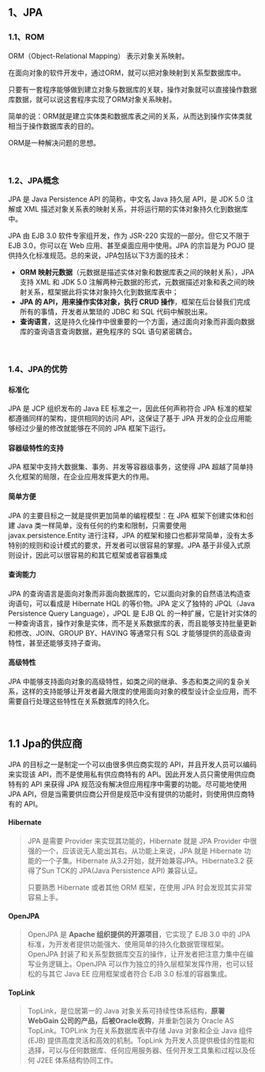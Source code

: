 ## 1、JPA

### 1.1、ROM

ORM（Object-Relational Mapping） 表示对象关系映射。

在面向对象的软件开发中，通过ORM，就可以把对象映射到关系型数据库中。

只要有一套程序能够做到建立对象与数据库的关联，操作对象就可以直接操作数据库数据，就可以说这套程序实现了ORM对象关系映射。

简单的说：ORM就是建立实体类和数据库表之间的关系，从而达到操作实体类就相当于操作数据库表的目的。

ORM是一种解决问题的思想。

<br>

### 1.2、JPA概念

JPA 是 Java Persistence API 的简称，中文名 Java 持久层 API，是 JDK 5.0 注解或 XML 描述对象关系表的映射关系，并将运行期的实体对象持久化到数据库中。

JPA 由 EJB 3.0 软件专家组开发，作为 JSR-220 实现的一部分。但它又不限于 EJB 3.0，你可以在 Web 应用、甚至桌面应用中使用。JPA 的宗旨是为 POJO 提供持久化标准规范。总的来说，JPA包括以下3方面的技术：  

* **ORM 映射元数据**（元数据是描述实体对象和数据库表之间的映射关系），JPA 支持 XML 和 JDK 5.0 注解两种元数据的形式，元数据描述对象和表之间的映射关系，框架据此将实体对象持久化到数据库表中； 
* **JPA 的 API，用来操作实体对象，执行 CRUD 操作**，框架在后台替我们完成所有的事情，开发者从繁琐的 JDBC 和 SQL 代码中解脱出来。 
* **查询语言**，这是持久化操作中很重要的一个方面，通过面向对象而非面向数据库的查询语言查询数据，避免程序的 SQL 语句紧密耦合。 

<br>

### 1.4、JPA的优势

#### 标准化

JPA 是 JCP 组织发布的 Java EE 标准之一，因此任何声称符合 JPA 标准的框架都遵循同样的架构，提供相同的访问 API，这保证了基于 JPA 开发的企业应用能够经过少量的修改就能够在不同的 JPA 框架下运行。

#### 容器级特性的支持

JPA 框架中支持大数据集、事务、并发等容器级事务，这使得 JPA 超越了简单持久化框架的局限，在企业应用发挥更大的作用。

#### 简单方便

JPA 的主要目标之一就是提供更加简单的编程模型：在 JPA 框架下创建实体和创建 Java 类一样简单，没有任何的约束和限制，只需要使用 javax.persistence.Entity 进行注释，JPA 的框架和接口也都非常简单，没有太多特别的规则和设计模式的要求，开发者可以很容易的掌握。JPA 基于非侵入式原则设计，因此可以很容易的和其它框架或者容器集成

#### 查询能力

JPA 的查询语言是面向对象而非面向数据库的，它以面向对象的自然语法构造查询语句，可以看成是 Hibernate HQL 的等价物。JPA 定义了独特的 JPQL（Java Persistence Query Language），JPQL 是 EJB QL 的一种扩展，它是针对实体的一种查询语言，操作对象是实体，而不是关系数据库的表，而且能够支持批量更新和修改、JOIN、GROUP BY、HAVING 等通常只有 SQL 才能够提供的高级查询特性，甚至还能够支持子查询。

#### 高级特性

JPA 中能够支持面向对象的高级特性，如类之间的继承、多态和类之间的复杂关系，这样的支持能够让开发者最大限度的使用面向对象的模型设计企业应用，而不需要自行处理这些特性在关系数据库的持久化。

<br>

## 1.1  Jpa的供应商

JPA 的目标之一是制定一个可以由很多供应商实现的 API，并且开发人员可以编码来实现该 API，而不是使用私有供应商特有的 API。因此开发人员只需使用供应商特有的 API 来获得 JPA 规范没有解决但应用程序中需要的功能。尽可能地使用 JPA API，但是当需要供应商公开但是规范中没有提供的功能时，则使用供应商特有的 API。

#### Hibernate

> JPA 是需要 Provider 来实现其功能的，Hibernate 就是 JPA Provider 中很强的一个，应该说无人能出其右。从功能上来说，JPA 就是 Hibernate 功能的一个子集。Hibernate 从3.2开始，就开始兼容JPA。Hibernate3.2 获得了Sun TCK的 JPA(Java Persistence API) 兼容认证。
>
> 只要熟悉 Hibernate 或者其他 ORM 框架，在使用 JPA 时会发现其实非常容易上手。

#### OpenJPA

> OpenJPA 是 **Apache 组织提供的开源项目**，它实现了 EJB 3.0 中的 JPA 标准，为开发者提供功能强大、使用简单的持久化数据管理框架。OpenJPA 封装了和关系型数据库交互的操作，让开发者把注意力集中在编写业务逻辑上。OpenJPA 可以作为独立的持久层框架发挥作用，也可以轻松的与其它 Java EE 应用框架或者符合 EJB 3.0 标准的容器集成。

#### TopLink

> TopLink，是位居第一的 Java 对象关系可持续性体系结构，**原署 WebGain 公司的产品，后被Oracle收购**，并重新包装为 Oracle AS TopLink。TOPLink 为在关系数据库表中存储 Java 对象和企业 Java 组件 (EJB) 提供高度灵活和高效的机制。TopLink 为开发人员提供极佳的性能和选择，可以与任何数据库、任何应用服务器、任何开发工具集和过程以及任何 J2EE 体系结构协同工作。



